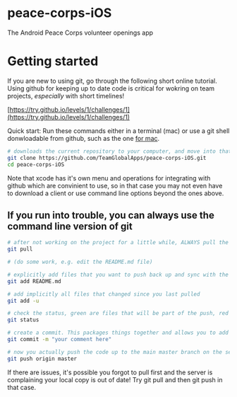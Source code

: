 # peace-corps-iOS
The Android Peace Corps volunteer openings app 

# Getting started
If you are new to using git, go through the following short online tutorial. Using github for keeping up to date code is critical for wokring on team projects, *especially* with short timelines!

[https://try.github.io/levels/1/challenges/1](https://try.github.io/levels/1/challenges/1)

Quick start: Run these commands either in a terminal (mac) or use a git shell donwloadable from github, such as the one [for mac](https://mac.github.com/).

```bash
# downloads the current repository to your computer, and move into that directory
git clone https://github.com/TeamGlobalApps/peace-corps-iOS.git
cd peace-corps-iOS 
```

Note that xcode has it's own menu and operations for integrating with github which are convinient to use, so in that case you may not even have to download a client or use command line options beyond the ones above.

## If you run into trouble, you can always use the command line version of git

```bash
# after not working on the project for a little while, ALWAYS pull the most recent code from the master to your local copy
git pull

# (do some work, e.g. edit the README.md file)

# explicitly add files that you want to push back up and sync with the master after editing
git add README.md

# add implicitly all files that changed since you last pulled
git add -u

# check the status, green are files that will be part of the push, red are files that changed or are added that have not been added to the changelog
git status

# create a commit. This packages things together and allows you to add a required description for what you worked on
git commit -m "your comment here"

# now you actually push the code up to the main master branch on the server
git push origin master
```

If there are issues, it's possible you forgot to pull first and the server is complaining your local copy is out of date! Try git pull and then git push in that case.
